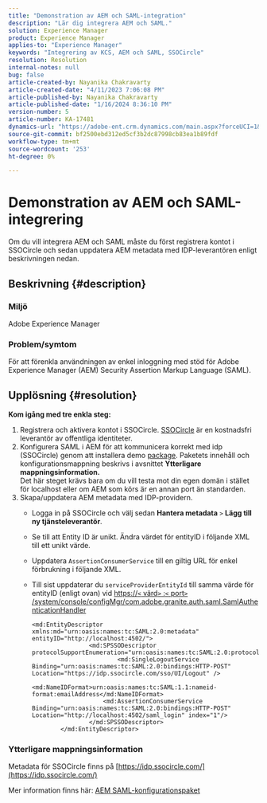 ```yaml
---
title: "Demonstration av AEM och SAML-integration"
description: "Lär dig integrera AEM och SAML."
solution: Experience Manager
product: Experience Manager
applies-to: "Experience Manager"
keywords: "Integrering av KCS, AEM och SAML, SSOCircle"
resolution: Resolution
internal-notes: null
bug: false
article-created-by: Nayanika Chakravarty
article-created-date: "4/11/2023 7:06:08 PM"
article-published-by: Nayanika Chakravarty
article-published-date: "1/16/2024 8:36:10 PM"
version-number: 5
article-number: KA-17481
dynamics-url: "https://adobe-ent.crm.dynamics.com/main.aspx?forceUCI=1&pagetype=entityrecord&etn=knowledgearticle&id=504776e7-9bd8-ed11-a7c7-6045bd006b4b"
source-git-commit: bf2500ebd312ed5cf3b2dc87998cb83ea1b89fdf
workflow-type: tm+mt
source-wordcount: '253'
ht-degree: 0%

---
```


# Demonstration av AEM och SAML-integrering


Om du vill integrera AEM och SAML måste du först registrera kontot i SSOCircle och sedan uppdatera AEM metadata med IDP-leverantören enligt beskrivningen nedan.

## Beskrivning {#description}


### <b>Miljö</b>

Adobe Experience Manager

### <b>Problem/symtom</b>

För att förenkla användningen av enkel inloggning med stöd för Adobe Experience Manager (AEM) Security Assertion Markup Language (SAML).


## Upplösning {#resolution}


<b>Kom igång med tre enkla steg:</b>

1. Registrera och aktivera kontot i SSOCircle. [SSOCircle](https://www.ssocircle.com/en/) är en kostnadsfri leverantör av offentliga identiteter.
2. Konfigurera SAML i AEM för att kommunicera korrekt med idp (SSOCircle) genom att installera demo [package](https://files.acrobat.com/a/preview/d0017bf5-c35a-483e-80a0-d6bfb0526299). Paketets innehåll och konfigurationsmappning beskrivs i avsnittet <b>Ytterligare mappningsinformation.</b>\
   Det här steget krävs bara om du vill testa mot din egen domän i stället för localhost eller om AEM som körs är en annan port än standarden.
3. Skapa/uppdatera AEM metadata med IDP-providern.
   - Logga in på SSOCircle och välj sedan <b>Hantera metadata</b> `>`  <b>Lägg till ny tjänsteleverantör</b>.
   - Se till att Entity ID är unikt. Ändra värdet för entityID i följande XML till ett unikt värde.
   - Uppdatera `AssertionConsumerService` till en giltig URL för enkel förbrukning i följande XML.
   - Till sist uppdaterar du `serviceProviderEntityId` till samma värde för entityID (enligt ovan) vid [https://`<` värd`>` :`<` port`>` /system/console/configMgr/com.adobe.granite.auth.saml.SamlAuthenticationHandler](https://&lt;host>:&lt;port>/system/console/configMgr/com.adobe.granite.auth.saml.SamlAuthenticationHandler)


     ```
     <md:EntityDescriptor xmlns:md="urn:oasis:names:tc:SAML:2.0:metadata" entityID="http://localhost:4502/">
                     <md:SPSSODescriptor protocolSupportEnumeration="urn:oasis:names:tc:SAML:2.0:protocol">
                             <md:SingleLogoutService Binding="urn:oasis:names:tc:SAML:2.0:bindings:HTTP-POST" Location="https://idp.ssocircle.com/sso/UI/Logout" />
                             <md:NameIDFormat>urn:oasis:names:tc:SAML:1.1:nameid-format:emailAddress</md:NameIDFormat>        
                         <md:AssertionConsumerService Binding="urn:oasis:names:tc:SAML:2.0:bindings:HTTP-POST" Location="http://localhost:4502/saml_login" index="1"/>    
                     </md:SPSSODescriptor>
             </md:EntityDescriptor>
     ```


### Ytterligare mappningsinformation

Metadata för SSOCircle finns på [https://idp.ssocircle.com/](https://idp.ssocircle.com/)

Mer information finns här: [AEM SAML-konfigurationspaket](https://files.acrobat.com/a/preview/d0017bf5-c35a-483e-80a0-d6bfb0526299)
